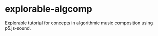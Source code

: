 # explorable-algcomp
Explorable tutorial for concepts in algorithmic music composition using p5.js-sound.
